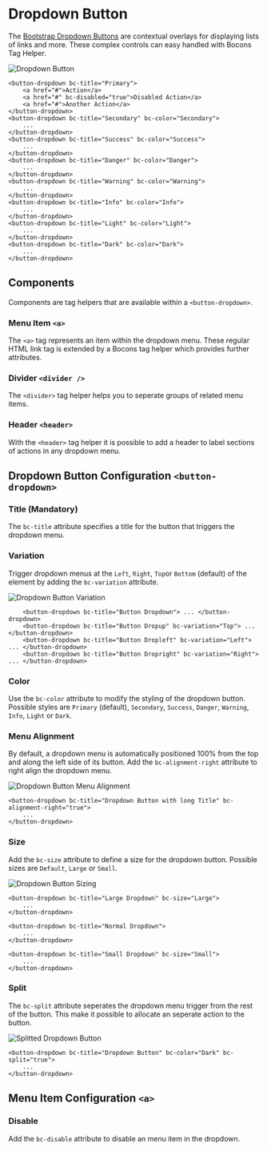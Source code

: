 # Dropdown Button

The [Bootstrap Dropdown Buttons](https://getbootstrap.com/docs/4.0/components/dropdowns/) are contextual overlays for displaying lists of links and more. These complex controls can easy handled with Bocons Tag Helper.

![Dropdown Button](https://raw.githubusercontent.com/brecons/bootstrap-tag-helper/master/docs/images/dropdown_01.PNG)

    <button-dropdown bc-title="Primary">
        <a href="#">Action</a>
        <a href="#" bc-disabled="true">Disabled Action</a>
        <a href="#">Another Action</a>
    </button-dropdown>
    <button-dropdown bc-title="Secondary" bc-color="Secondary">
        ...
    </button-dropdown>
    <button-dropdown bc-title="Success" bc-color="Success">
        ...
    </button-dropdown>
    <button-dropdown bc-title="Danger" bc-color="Danger">
        ...
    </button-dropdown>
    <button-dropdown bc-title="Warning" bc-color="Warning">
        ...
    </button-dropdown>
    <button-dropdown bc-title="Info" bc-color="Info">
        ...
    </button-dropdown>
    <button-dropdown bc-title="Light" bc-color="Light">
        ...
    </button-dropdown>
    <button-dropdown bc-title="Dark" bc-color="Dark">
        ...
    </button-dropdown>

## Components

Components are tag helpers that are available within a `<button-dropdown>`.

### Menu Item `<a>`

The `<a>` tag represents an item within the dropdown menu. These regular HTML link tag is extended by a Bocons tag helper which provides further attributes.

### Divider `<divider />`

The `<divider>` tag helper helps you to seperate groups of related menu items.

### Header `<header>`

With the `<header>` tag helper it is possible to add a header to label sections of actions in any dropdown menu.

## Dropdown Button Configuration `<button-dropdown>`

### Title (Mandatory)

The `bc-title` attribute specifies a title for the button that triggers the dropdown menu.

### Variation

Trigger dropdown menus at the `Left`, `Right`, `Top`or `Bottom` (default) of the element by adding the `bc-variation` attribute.

![Dropdown Button Variation](https://raw.githubusercontent.com/brecons/bootstrap-tag-helper/master/docs/images/dropdown_02.PNG)

        <button-dropdown bc-title="Button Dropdown"> ... </button-dropdown>
        <button-dropdown bc-title="Button Dropup" bc-variation="Top"> ... </button-dropdown>
        <button-dropdown bc-title="Button Dropleft" bc-variation="Left"> ... </button-dropdown>
        <button-dropdown bc-title="Button Dropright" bc-variation="Right"> ... </button-dropdown>

### Color

Use the `bc-color` attribute to modify the styling of the dropdown button. Possible styles are `Primary` (default), `Secondary`, `Success`, `Danger`, `Warning`, `Info`, `Light` or `Dark`.

### Menu Alignment

By default, a dropdown menu is automatically positioned 100% from the top and along the left side of its button. Add the `bc-alignment-right` attribute to right align the dropdown menu.

![Dropdown Button Menu Alignment](https://raw.githubusercontent.com/brecons/bootstrap-tag-helper/master/docs/images/dropdown_03.PNG)

    <button-dropdown bc-title="Dropdown Button with long Title" bc-alignment-right="true">
        ...
    </button-dropdown>

### Size

Add the `bc-size` attribute to define a size for the dropdown button. Possible sizes are `Default`, `Large` or `Small`.

![Dropdown Button Sizing](https://raw.githubusercontent.com/brecons/bootstrap-tag-helper/master/docs/images/dropdown_04.PNG)

    <button-dropdown bc-title="Large Dropdown" bc-size="Large">
        ...
    </button-dropdown>

    <button-dropdown bc-title="Normal Dropdown">
        ...
    </button-dropdown>

    <button-dropdown bc-title="Small Dropdown" bc-size="Small">
        ...
    </button-dropdown>

### Split

The `bc-split` attribute seperates the dropdown menu trigger from the rest of the button. This make it possible to allocate an seperate action to the button.

![Splitted Dropdown Button](https://raw.githubusercontent.com/brecons/bootstrap-tag-helper/master/docs/images/dropdown_05.PNG)

    <button-dropdown bc-title="Dropdown Button" bc-color="Dark" bc-split="true">
        ...
    </button-dropdown>

## Menu Item Configuration `<a>`

### Disable

Add the `bc-disable` attribute to disable an menu item in the dropdown.
